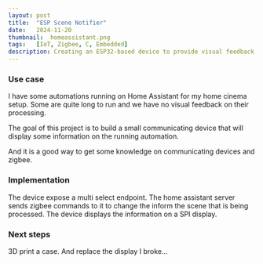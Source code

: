 ```yaml
---
layout: post
title:  "ESP Scene Notifier"
date:   2024-11-20
thumbnail:  homeassistant.png
tags:   [IoT, Zigbee, C, Embedded]
description: Creating an ESP32-based device to provide visual feedback for Home Assistant automations.
---
```

### Use case

I have some automations running on Home Assistant for my home cinema setup. Some are quite long to run and we have no visual feedback on their processing.

The goal of this project is to build a small communicating device that will display some information on the running automation.

And it is a good way to get some knowledge on communicating devices and zigbee.

### Implementation

The device expose a multi select endpoint. The home assistant server sends zigbee commands to it to change the inform the scene that is being processed.
The device displays the information on a SPI display.

### Next steps

3D print a case. And replace the display I broke...
